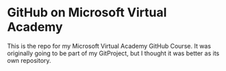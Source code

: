 # GitHub on Microsoft Virtual Academy

This is the repo for my Microsoft Virtual Academy GitHub Course. It was originally going to be part of my GitProject, but I thought it was better as its own repository.
